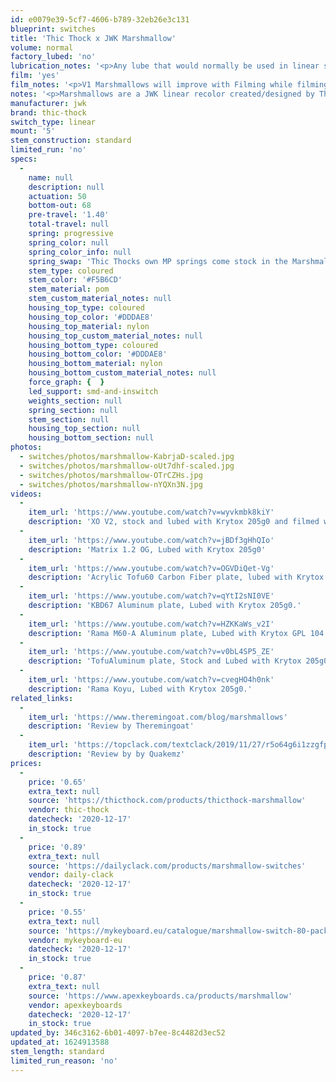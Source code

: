 ```yaml
---
id: e0079e39-5cf7-4606-b789-32eb26e3c131
blueprint: switches
title: 'Thic Thock x JWK Marshmallow'
volume: normal
factory_lubed: 'no'
lubrication_notes: '<p>Any lube that would normally be used in linear switches that’s relatively thin would be an excellent fit for these switches.</p>'
film: 'yes'
film_notes: '<p>V1 Marshmallows will improve with Filming while filming V2 Marshmallows isn&#8217;t necessary.</p>'
notes: '<p>Marshmallows are a JWK linear recolor created/designed by Thic Thock, currently the only swith that bring an aftermarket progressive spring stock from the factory on the market.</p>'
manufacturer: jwk
brand: thic-thock
switch_type: linear
mount: '5'
stem_construction: standard
limited_run: 'no'
specs:
  -
    name: null
    description: null
    actuation: 50
    bottom-out: 68
    pre-travel: '1.40'
    total-travel: null
    spring: progressive
    spring_color: null
    spring_color_info: null
    spring_swap: 'Thic Thocks own MP springs come stock in the Marshmallow.'
    stem_type: coloured
    stem_color: '#F5B6CD'
    stem_material: pom
    stem_custom_material_notes: null
    housing_top_type: coloured
    housing_top_color: '#DDDAE8'
    housing_top_material: nylon
    housing_top_custom_material_notes: null
    housing_bottom_type: coloured
    housing_bottom_color: '#DDDAE8'
    housing_bottom_material: nylon
    housing_bottom_custom_material_notes: null
    force_graph: {  }
    led_support: smd-and-inswitch
    weights_section: null
    spring_section: null
    stem_section: null
    housing_top_section: null
    housing_bottom_section: null
photos:
  - switches/photos/marshmallow-KabrjaD-scaled.jpg
  - switches/photos/marshmallow-oUt7dhf-scaled.jpg
  - switches/photos/marshmallow-OTrCZHs.jpg
  - switches/photos/marshmallow-nYQXn3N.jpg
videos:
  -
    item_url: 'https://www.youtube.com/watch?v=wyvkmbk8kiY'
    description: 'XO V2, stock and lubed with Krytox 205g0 and filmed with TX films'
  -
    item_url: 'https://www.youtube.com/watch?v=jBDf3gHhQIo'
    description: 'Matrix 1.2 OG, Lubed with Krytox 205g0'
  -
    item_url: 'https://www.youtube.com/watch?v=OGVDiQet-Vg'
    description: 'Acrylic Tofu60 Carbon Fiber plate, lubed with Krytox 205g0'
  -
    item_url: 'https://www.youtube.com/watch?v=qYtI2sNI0VE'
    description: 'KBD67 Aluminum plate, Lubed with Krytox 205g0.'
  -
    item_url: 'https://www.youtube.com/watch?v=HZKKaWs_v2I'
    description: 'Rama M60-A Aluminum plate, Lubed with Krytox GPL 104 oil'
  -
    item_url: 'https://www.youtube.com/watch?v=v0bL4SP5_ZE'
    description: 'TofuAluminum plate, Stock and Lubed with Krytox 205g0.'
  -
    item_url: 'https://www.youtube.com/watch?v=cvegHO4h0nk'
    description: 'Rama Koyu, Lubed with Krytox 205g0.'
related_links:
  -
    item_url: 'https://www.theremingoat.com/blog/marshmallows'
    description: 'Review by Theremingoat'
  -
    item_url: 'https://topclack.com/textclack/2019/11/27/r5o64g6i1zzgfps47i42qq7wdllabc'
    description: 'Review by by Quakemz'
prices:
  -
    price: '0.65'
    extra_text: null
    source: 'https://thicthock.com/products/thicthock-marshmallow'
    vendor: thic-thock
    datecheck: '2020-12-17'
    in_stock: true
  -
    price: '0.89'
    extra_text: null
    source: 'https://dailyclack.com/products/marshmallow-switches'
    vendor: daily-clack
    datecheck: '2020-12-17'
    in_stock: true
  -
    price: '0.55'
    extra_text: null
    source: 'https://mykeyboard.eu/catalogue/marshmallow-switch-80-pack_1448/'
    vendor: mykeyboard-eu
    datecheck: '2020-12-17'
    in_stock: true
  -
    price: '0.87'
    extra_text: null
    source: 'https://www.apexkeyboards.ca/products/marshmallow'
    vendor: apexkeyboards
    datecheck: '2020-12-17'
    in_stock: true
updated_by: 346c3162-6b01-4097-b7ee-8c4482d3ec52
updated_at: 1624913588
stem_length: standard
limited_run_reason: 'no'
---
```

